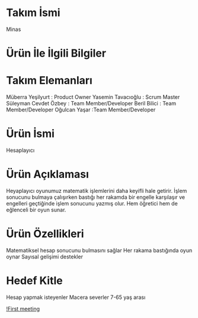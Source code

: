 # Takım İsmi
Minas

# Ürün İle İlgili Bilgiler
# Takım Elemanları
Müberra Yeşilyurt : Product Owner
Yasemin Tavacıoğlu : Scrum Master
Süleyman Cevdet Özbey : Team Member/Developer
Beril Bilici : Team Member/Developer
Oğulcan Yaşar :Team Member/Developer

# Ürün İsmi
Hesaplayıcı

# Ürün Açıklaması
Heyaplayıcı oyunumuz matematik işlemlerini daha keyifli hale getirir. İşlem sonucunu bulmaya çalışırken bastığı her rakamda bir engelle karşılaşır ve engelleri geçtiğinde işlem sonucunu yazmış olur. Hem öğretici hem de eğlenceli bir oyun sunar.

# Ürün Özellikleri
Matematiksel hesap sonucunu bulmasını sağlar
Her rakama bastığında oyun oynar
Sayısal gelişimi destekler

# Hedef Kitle
Hesap yapmak isteyenler
Macera severler
7-65 yaş arası


[!First meeting](https://www.hizliresim.com/c5cg64q)

